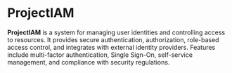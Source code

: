 # ProjectIAM
**ProjectIAM** is a system for managing user identities and controlling access to resources. It provides secure authentication, authorization, role-based access control, and integrates with external identity providers. Features include multi-factor authentication, Single Sign-On, self-service management, and compliance with security regulations.
